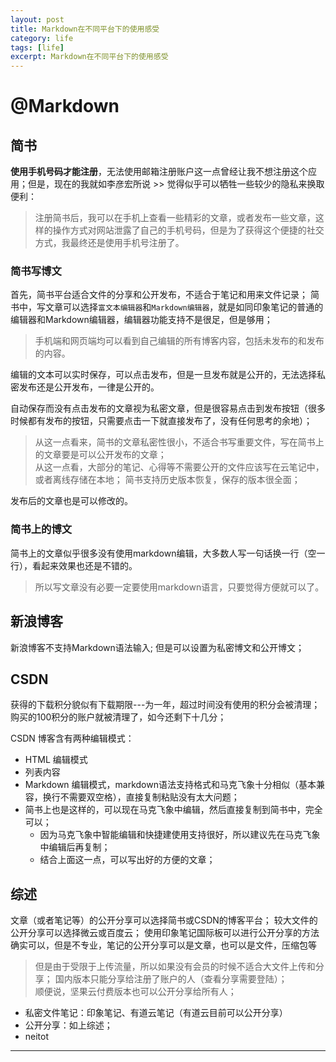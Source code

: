 ```yaml
---
layout: post
title: Markdown在不同平台下的使用感受
category: life
tags: [life]
excerpt: Markdown在不同平台下的使用感受
---
```


# @Markdown

## 简书
**使用手机号码才能注册**，无法使用邮箱注册账户这一点曾经让我不想注册这个应用；但是，现在的我就如李彦宏所说 >> 觉得似乎可以牺牲一些较少的隐私来换取便利：
> 注册简书后，我可以在手机上查看一些精彩的文章，或者发布一些文章，这样的操作方式对网站泄露了自己的手机号码，但是为了获得这个便捷的社交方式，我最终还是使用手机号注册了。


### 简书写博文
首先，简书平台适合文件的分享和公开发布，不适合于笔记和用来文件记录；
简书中，写文章可以选择`富文本编辑器`和`Markdown编辑器`，就是如同印象笔记的普通的编辑器和Markdown编辑器，编辑器功能支持不是很足，但是够用；
> 手机端和网页端均可以看到自己编辑的所有博客内容，包括未发布的和发布的内容。

编辑的文本可以实时保存，可以点击发布，但是一旦发布就是公开的，无法选择私密发布还是公开发布，一律是公开的。  

自动保存而没有点击发布的文章视为私密文章，但是很容易点击到发布按钮（很多时候都有发布的按钮，只需要点击一下就直接发布了，没有任何思考的余地）；   
> 从这一点看来，简书的文章私密性很小，不适合书写重要文件，写在简书上的文章要是可以公开发布的文章；  
> 从这一点看，大部分的笔记、心得等不需要公开的文件应该写在云笔记中，或者离线存储在本地；
简书支持历史版本恢复，保存的版本很全面；


发布后的文章也是可以修改的。


### 简书上的博文
简书上的文章似乎很多没有使用markdown编辑，大多数人写一句话换一行（空一行），看起来效果也还是不错的。  
> 所以写文章没有必要一定要使用markdown语言，只要觉得方便就可以了。

## 新浪博客
新浪博客不支持Markdown语法输入;
但是可以设置为私密博文和公开博文；

## CSDN
获得的下载积分貌似有下载期限---为一年，超过时间没有使用的积分会被清理；  
购买的100积分的账户就被清理了，如今还剩下十几分；  

CSDN 博客含有两种编辑模式：

 - HTML 编辑模式
 - 列表内容
 - Markdown 编辑模式，markdown语法支持格式和马克飞象十分相似（基本兼容，换行不需要双空格），直接复制粘贴没有太大问题；
 - 简书上也是这样的，可以现在马克飞象中编辑，然后直接复制到简书中，完全可以；
	- 因为马克飞象中智能编辑和快捷建使用支持很好，所以建议先在马克飞象中编辑后再复制；
	- 结合上面这一点，可以写出好的方便的文章；

## 综述
文章（或者笔记等）的公开分享可以选择简书或CSDN的博客平台；
较大文件的公开分享可以选择微云或百度云；
使用印象笔记国际板可以进行公开分享的方法确实可以，但是不专业，笔记的公开分享可以是文章，也可以是文件，压缩包等
> 但是由于受限于上传流量，所以如果没有会员的时候不适合大文件上传和分享；
> 国内版本只能分享给注册了账户的人（查看分享需要登陆）；  
> 顺便说，坚果云付费版本也可以公开分享给所有人；


 - 私密文件笔记：印象笔记、有道云笔记（有道云目前可以公开分享）
 - 公开分享：如上综述；
 - neitot


----------
